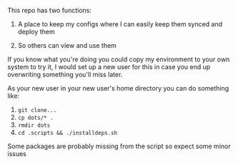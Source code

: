 This repo has two functions:

1. A place to keep my configs where I can easily keep them synced and deploy them

2. So others can view and use them


If you know what you're doing you could copy my environment to your own system to try it, I would set up a new user for this in case
you end up overwriting something you'll miss later.

As your new user in your new user's home directory you can do something like:
1. ```git clone...```
2. ```cp dots/* .```
3. ```rmdir dots```
4. ```cd .scripts && ./installdeps.sh```

Some packages are probably missing from the script so expect some minor issues
